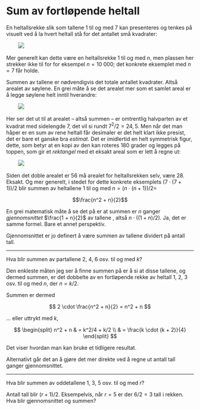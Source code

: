 # Sum av fortløpende heltall

En heltallsrekke slik som tallene 1 til og med 7 kan presenteres og tenkes på visuelt ved å la hvert heltall stå for det antallet små kvadrater:

&nbsp;&nbsp;&nbsp;&nbsp;&nbsp;&nbsp;&nbsp;&nbsp;<img src="figurer/heltallsrekke.svg">

Mer generelt kan dette være en heltallsrekke 1 til og med $n$, men plassen her strekker ikke til for for eksempel $n = 10\ 000$; det konkrete eksemplet med $n = 7$ får holde.

Summen av tallene er nødvendigvis det totale antallet kvadrater. Altså arealet av søylene. En grei måte å se det arealet mer som et samlet areal er å legge søylene helt inntil hverandre:

&nbsp;&nbsp;&nbsp;&nbsp;&nbsp;&nbsp;&nbsp;&nbsp;<img src="figurer/heltallsrekke samlet.svg">

Her ser det ut til at arealet &ndash; altså summen &ndash; er omtrentlig halvparten av et kvadrat med sidelengde 7, det vil si rundt $7^2/2 = 24,5$. Men når det man håper er en sum av rene heltall får desimaler er det helt klart ikke presist, det er bare et ganske bra *estimat*. Det er imidlertid en helt symmetrisk figur, dette, som betyr at en kopi av den kan roteres 180 grader og legges på toppen, som gir et *rektangel* med et eksakt areal som er lett å regne ut:

&nbsp;&nbsp;&nbsp;&nbsp;&nbsp;&nbsp;&nbsp;&nbsp;<img src="figurer/heltallsrekke samlet og doblet.svg">


Siden det doble arealet er 56 må arealet for heltallsrekken selv, være 28. Eksakt. Og mer generelt, i stedet for dette konkrete eksemplets $\left(7 \cdot (7 + 1)\right)/2$ blir summen av heltallene 1 til og med $n = \left( n \cdot (n + 1) \right)/2 =$

$$\frac{n^2 + n}{2}$$

En grei matematisk måte å se det på er at summen er $n$ ganger *gjennomsnittet* $\frac{1  +  n}{2}$  av tallene , altså $n \cdot \left( (1 + n)/2 \right)$. Ja, det er samme formel. Bare et annet perspektiv.

Gjennomsnittet er jo definert å være summen av tallene dividert på antall tall.


---

Hva blir summen av partallene 2, 4, 6 osv. til og med $k$?

Den enkleste måten jeg ser å finne summen på er å si at disse tallene, og dermed summen, er det dobbelte av en fortløpende rekke av heltall 1, 2, 3 osv. til og med $n$, der $n = k/2$.

Summen er dermed

$$
2 \cdot \frac{n^2 + n}{2} = n^2 + n
$$

&hellip; eller uttrykt med $k$,

$$
\begin{split}
n^2 + n & = k^2/4 + k/2 \\
& = \frac{k \cdot (k + 2)}{4}
\end{split}
$$

Det viser hvordan man kan bruke et tidligere resultat.

Alternativt går det an å gjøre det mer direkte ved å regne ut antall tall ganger gjennomsnittet.


---

Hva blir summen av oddetallene 1, 3, 5 osv. til og med $r$?

Antall tall blir $(r + 1)/2$. Eksempelvis, når $r = 5$ er der $6/2 = 3$ tall i rekken. Hva blir gjennomsnittet og summen?

